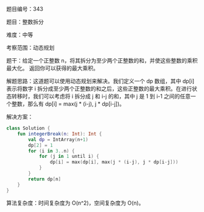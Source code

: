 题目编号：343

题目：整数拆分

难度：中等

考察范围：动态规划

题干：给定一个正整数 n，将其拆分为至少两个正整数的和，并使这些整数的乘积最大化。 返回你可以获得的最大乘积。

解题思路：这道题可以使用动态规划来解决。我们定义一个 dp 数组，其中 dp[i] 表示将数字 i 拆分成至少两个正整数的和之后，这些正整数的最大乘积。在进行状态转移时，我们可以考虑将 i 拆分成 j 和 i-j 的和，其中 j 是 1 到 i-1 之间的任意一个整数，那么有 dp[i] = max(j * (i-j), j * dp[i-j])。

解决方案：

```kotlin
class Solution {
    fun integerBreak(n: Int): Int {
        val dp = IntArray(n+1)
        dp[2] = 1
        for (i in 3..n) {
            for (j in 1 until i) {
                dp[i] = max(dp[i], max(j * (i-j), j * dp[i-j]))
            }
        }
        return dp[n]
    }
}
```

算法复杂度：时间复杂度为 O(n^2)，空间复杂度为 O(n)。